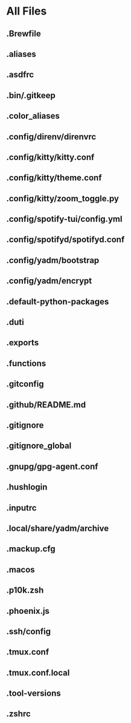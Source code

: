 # All Files

## .Brewfile



## .aliases



## .asdfrc



## .bin/.gitkeep



## .color_aliases



## .config/direnv/direnvrc



## .config/kitty/kitty.conf



## .config/kitty/theme.conf



## .config/kitty/zoom_toggle.py



## .config/spotify-tui/config.yml



## .config/spotifyd/spotifyd.conf



## .config/yadm/bootstrap



## .config/yadm/encrypt



## .default-python-packages



## .duti



## .exports



## .functions



## .gitconfig



## .github/README.md



## .gitignore



## .gitignore_global



## .gnupg/gpg-agent.conf



## .hushlogin



## .inputrc



## .local/share/yadm/archive



## .mackup.cfg



## .macos



## .p10k.zsh



## .phoenix.js



## .ssh/config



## .tmux.conf



## .tmux.conf.local



## .tool-versions



## .zshrc



